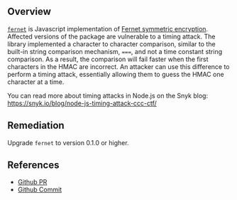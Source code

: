 ## Overview
[`fernet`](https://www.npmjs.com/package/fernet) is Javascript implementation of [Fernet symmetric encryption](https://github.com/kr/fernet-spec).
Affected versions of the package are vulnerable to a timing attack.
The library implemented a character to character comparison, similar to the built-in string comparison mechanism, `===`, and not a time constant string comparison. As a result, the comparison will fail faster when the first characters in the HMAC are incorrect.
An attacker can use this difference to perform a timing attack, essentially allowing them to guess the HMAC one character at a time.

You can read more about timing attacks in Node.js on the Snyk blog: https://snyk.io/blog/node-js-timing-attack-ccc-ctf/

## Remediation
Upgrade `fernet` to version 0.1.0 or higher.

## References
- [Github PR](https://github.com/csquared/fernet.js/pull/7)
- [Github Commit](https://github.com/csquared/fernet.js/commit/29c456543c69604289931b4e8979ec17bbeeff33)
